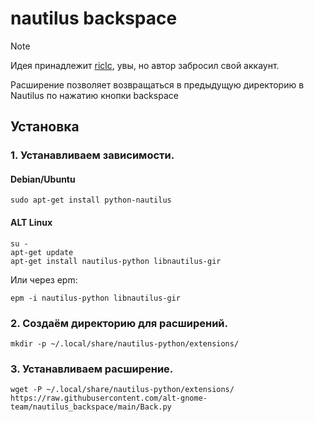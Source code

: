 # nautilus backspace

> [!NOTE]
> Идея принадлежит [riclc](https://github.com/riclc), увы, но автор забросил свой аккаунт.


Расширение позволяет возвращаться в предыдущую директорию в Nautilus по нажатию кнопки backspace

## Установка

### 1. Устанавливаем зависимости.

#### Debian/Ubuntu

```shell
sudo apt-get install python-nautilus
```

#### ALT Linux

```shell
su -
apt-get update
apt-get install nautilus-python libnautilus-gir
```
Или через epm:

```shell
epm -i nautilus-python libnautilus-gir
```
### 2. Создаём директорию для расширений.

```shell
mkdir -p ~/.local/share/nautilus-python/extensions/
```

### 3. Устанавливаем расширение.

```shell
wget -P ~/.local/share/nautilus-python/extensions/ https://raw.githubusercontent.com/alt-gnome-team/nautilus_backspace/main/Back.py
```
